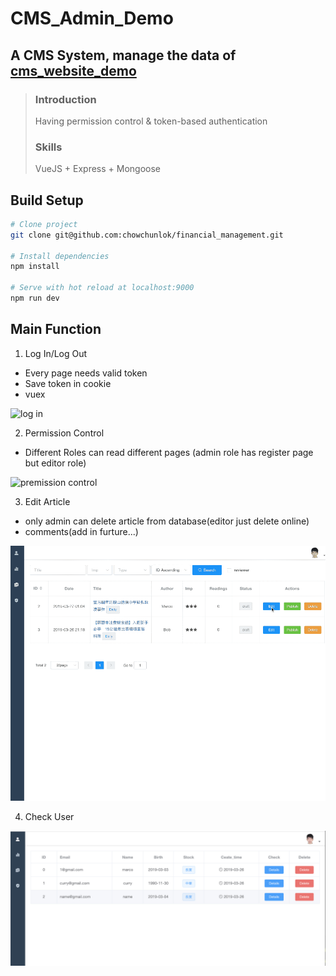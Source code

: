 # CMS_Admin_Demo

## A CMS System, manage the data of [cms_website_demo](https://github.com/ismarcochow/cms_website_demo/tree/master)

> ### Introduction
>
> Having permission control & token-based authentication
>
> ### Skills
>
> VueJS + Express + Mongoose

## Build Setup

```bash
# Clone project
git clone git@github.com:chowchunlok/financial_management.git

# Install dependencies
npm install

# Serve with hot reload at localhost:9000
npm run dev

```

## Main Function

1. Log In/Log Out
+ Every page needs valid token
+ Save token in cookie
+ vuex

![log in](./gif/login.gif)



2. Permission Control

- Different Roles can read different pages (admin role has register page but editor role)

![premission control](https://user-images.githubusercontent.com/26892819/75628615-b93be400-5c15-11ea-99be-c7603d697746.gif)

3. Edit Article
+ only admin can delete article from database(editor just delete online)
+ comments(add in furture...)

![edit article](./gif/edit.gif)

4. Check User

![user](./gif/user.png)
